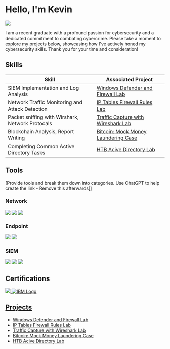 # Hello, I'm Kevin
<a href=https://www.linkedin.com/in/kevin-quintana-35b089209/><img src="https://img.shields.io/badge/-LinkedIn-0072b1?&style=for-the-badge&logo=linkedin&logoColor=white" /></a>

I am a recent graduate with a profound passion for cybersecurity and a dedicated commitment to combating cybercrime. Please take a moment to explore my projects below, showcasing how I've actively honed my cybersecurity skills. Thank you for your time and consideration!

## Skills

| Skill                                         | Associated Project         |
|-----------------------------------------------|----------------------------|
| SIEM Implementation and Log Analysis          | <a href="https://github.com/OGkevq/Windows-Defender-Firewall-Lab/tree/main">Windows Defender and Firewall Lab</a>|
| Network Traffic Monitoring and Attack Detection | <a href="https://github.com/OGkevq/IPTables_Firewall-Rules_Lab/tree/main">IP Tables Firewall Rules Lab</a>|
| Packet sniffing with Wirshark, Network Protocals        | <a href="https://github.com/OGkevq/Traffic-Capture-with-Wireshark/tree/main">Traffic Capture with Wireshark Lab|
| Blockchain Analysis, Report Writing      | <a href="https://github.com/OGkevq/Bitcoin-Mock-Money-Laundering-Case/tree/main"> Bitcoin: Mock Money Laundering Case</a>|
| Completing Common Active Directory Tasks      | <a href="https://github.com/OGkevq/HTB-Active-Directory/blob/main/README.md"> HTB Acive Directory Lab|

## Tools
[Provide tools and break them down into categories. Use ChatGPT to help create the link - Remove this afterwards]]

### Network
<div>
    <img src="https://img.shields.io/badge/-Wireshark-1679A7?&style=for-the-badge&logo=Wireshark&logoColor=white" />
    <img src="https://img.shields.io/badge/-Suricata-EF3B2D?&style=for-the-badge&logo=Suricata&logoColor=white" />
    <img src="https://img.shields.io/badge/-Zeek-777BB4?&style=for-the-badge&logo=Zeek&logoColor=white" />
</div>

### Endpoint
<div>
    <img src="https://img.shields.io/badge/-Microsoft_Defender_for_Endpoint-00A4EF?&style=for-the-badge&logo=Microsoft&logoColor=white" />
    <img src="https://img.shields.io/badge/-Velociraptor-4B275F?&style=for-the-badge&logo=Velociraptor&logoColor=white" />
</div>

### SIEM
<div>
    <img src="https://img.shields.io/badge/-Microsoft_Sentinel-0078D4?&style=for-the-badge&logo=Microsoft&logoColor=white" />
    <img src="https://img.shields.io/badge/-Splunk-000000?&style=for-the-badge&logo=Splunk&logoColor=white" />
    <img src="https://img.shields.io/badge/-Elastic-005571?&style=for-the-badge&logo=Elastic&logoColor=white" />
</div>

## Certifications
<div>
<a href=https://www.credly.com/badges/527d0cac-4d3e-4f06-93ed-8acaf8389bdd/linked_in_profile><img src="https://img.shields.io/badge/-Security%2B-FF0000?&style=for-the-badge&logo=CompTIA&logoColor=white" />   
<a href=https://coursera.org/share/caf7e65fd9032046802f9c9169a00af7><img src="https://img.shields.io/badge/-IBM-006699?&style=for-the-badge&logo=IBM&logoColor=white" alt="IBM Logo">
</div>

## Projects
- <a href="https://github.com/OGkevq/Windows-Defender-Firewall-Lab/tree/main">Windows Defender and Firewall Lab</a>
- <a href="https://github.com/OGkevq/IPTables_Firewall-Rules_Lab/tree/main">IP Tables Firewall Rules Lab</a>
- <a href="https://github.com/OGkevq/Traffic-Capture-with-Wireshark/tree/main">Traffic Capture with Wireshark Lab
- <a href="https://github.com/OGkevq/Bitcoin-Mock-Money-Laundering-Case/tree/main"> Bitcoin: Mock Money Laundering Case</a>
- <a href="https://github.com/OGkevq/HTB-Active-Directory/blob/main/README.md"> HTB Acive Directory Lab
